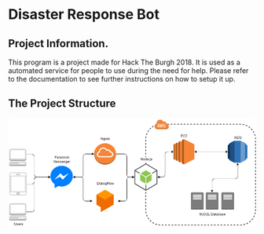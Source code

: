 # Disaster Response Bot
## Project Information.
This program is a project made for Hack The Burgh 2018. It is used as a automated service for people to use during the need for help. Please refer to the documentation to see further instructions on how to setup it up.

## The Project Structure
![our plan](https://github.com/dylanOshima/DisasterHelpTeam/blob/master/documentation/Project_Diagram.png?raw=true)
